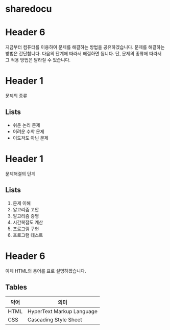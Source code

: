 # sharedocu
# Header 6 
지금부터 컴퓨터를 이용하여 문제를 해결하는 방법을 공유하겠습니다. 문제를 해결하는 방법은 간단합니다. 다음의 단계에 따라서 해결하면 됩니다.
단, 문제의 종류에 따라서 그 적용 방법은 달라질 수 있습니다.

# Header 1
문제의 종류
## Lists
- 쉬운 논리 문제
- 어려운 수학 문제
- 이도저도 아닌 문제

# Header 1
문제해결의 단계
## Lists
1. 문제 이해
2. 알고리즘 고안
3. 알고리즘 증명
4. 시간복잡도 계산
5. 프로그램 구현
6. 프로그램 테스트

# Header 6
이제 HTML의 용어를 표로 설명하겠습니다.

## Tables
| 약어 | 의미 |
|------|------|
| HTML | HyperText Markup Language |
| CSS | Cascading Style Sheet|
